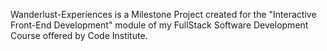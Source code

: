 Wanderlust-Experiences is a Milestone Project created for the "Interactive Front-End Development"
module of my FullStack Software Development Course offered by Code Institute.